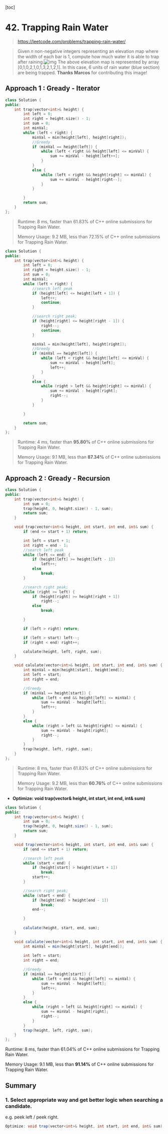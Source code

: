 [toc]

# 42. Trapping Rain Water

> https://leetcode.com/problems/trapping-rain-water/

> Given *n* non-negative integers representing an elevation map where the width of each bar is 1, compute how much water it is able to trap after raining.![img](https://assets.leetcode.com/uploads/2018/10/22/rainwatertrap.png)
> The above elevation map is represented by array [0,1,0,2,1,0,1,3,2,1,2,1]. In this case, 6 units of rain water (blue section) are being trapped. **Thanks Marcos** for contributing this image!

## Approach 1  : Gready - Iterator

```cpp
class Solution {
public:
	int trap(vector<int>& height) {
		int left = 0;
		int right = height.size() - 1;
		int sum = 0;
		int minVal;
		while (left < right) {
			minVal = min(height[left], height[right]);
			//Greedy
			if (minVal == height[left]) {
				while (left < right && height[left] <= minVal) {
					sum += minVal - height[left++];
				}
			}
			else {
				while (left < right && height[right] <= minVal) {
					sum += minVal - height[right--];
				}
			}

		}
		return sum;
	}
};
```

> Runtime: 8 ms, faster than 61.83% of C++ online submissions for Trapping Rain Water.
>
> Memory Usage: 9.2 MB, less than 72.15% of C++ online submissions for Trapping Rain Water.

```cpp
class Solution {
public:
	int trap(vector<int>& height) {
		int left = 0;
		int right = height.size() - 1;
		int sum = 0;
        int minVal;
		while (left < right) {
			//search left peak
			if (height[left] <= height[left + 1]) {
				left++;
				continue;
			}

			//search right peak;
			if (height[right] <= height[right - 1]) {
				right--;
				continue;
			}

			minVal = min(height[left], height[right]);
			//Greedy
			if (minVal == height[left]) {
				while (left < right && height[left] <= minVal) {
					sum += minVal - height[left];
					left++;
				}
			}
			else {
				while (right > left && height[right] <= minVal) {
					sum += minVal - height[right];
					right--;
				}
			}

		}

		return sum;
	}
};
```

> Runtime: 4 ms, faster than __95.80%__ of C++ online submissions for Trapping Rain Water.
>
> Memory Usage: 9.1 MB, less than **87.34%** of C++ online submissions for Trapping Rain Water.

## Approach 2  : Gready - Recursion

```cpp
class Solution {
public:
	int trap(vector<int>& height) {
		int sum = 0;
		trap(height, 0, height.size() - 1, sum);
		return sum;
	}

	void trap(vector<int>& height, int start, int end, int& sum) {
		if (end <= start + 1) return;

		int left = start + 1;
		int right = end - 1;
		//search left peak
		while (left <= end) {
			if (height[left] >= height[left - 1])
				left++;
			else
				break;
		}

		//search right peak;
		while (right >= left) {
			if (height[right] >= height[right + 1])
				right--;
			else
				break;

		}

		if (left > right) return;

		if (left > start) left--;
		if (right < end) right++;

		calulate(height, left, right, sum);
	}

	void calulate(vector<int>& height, int start, int end, int& sum) {
		int minVal = min(height[start], height[end]);
		int left = start;
		int right = end;

		//Greedy
		if (minVal == height[start]) {
			while (left < end && height[left] <= minVal) {
				sum += minVal - height[left];
				left++;
			}
		}
		else {
			while (right > left && height[right] <= minVal) {
				sum += minVal - height[right];
				right--;
			}
		}
		trap(height, left, right, sum);
	}
};
```

> Runtime: 8 ms, faster than 61.83% of C++ online submissions for Trapping Rain Water.
>
> Memory Usage: 9.2 MB, less than **60.76%** of C++ online submissions for Trapping Rain Water.

* **Optimize: void trap(vector<int>& height, int start, int end, int& sum)** 

```java
class Solution {
public:
	int trap(vector<int>& height) {
		int sum = 0;
		trap(height, 0, height.size() - 1, sum);
		return sum;
	}

	void trap(vector<int>& height, int start, int end, int& sum) {
		if (end <= start + 1) return;

		//search left peak
		while (start < end) {
			if (height[start] > height[start + 1])
				break;
			start++;
		}

		//search right peak;
		while (start < end) {
			if (height[end] > height[end - 1])
				break;				
            end--;

		}
        
		calulate(height, start, end, sum);
	}

	void calulate(vector<int>& height, int start, int end, int& sum) {
		int minVal = min(height[start], height[end]);
        
		int left = start;
		int right = end;

		//Greedy
		if (minVal == height[start]) {
			while (left < end && height[left] <= minVal) {
				sum += minVal - height[left];
				left++;
			}
		}
		else {
			while (right > left && height[right] <= minVal) {
				sum += minVal - height[right];
				right--;
			}
		}
		trap(height, left, right, sum);
	}
};
```

Runtime: 8 ms, faster than 61.04% of C++ online submissions for Trapping Rain Water.

Memory Usage: 9.1 MB, less than **91.14%** of C++ online submissions for Trapping Rain Water.

## Summary

### 1. Select appropriate way and get better logic when searching a candidate.  

e.g.  peek left / peek right.

```java
Optimize: void trap(vector<int>& height, int start, int end, int& sum) 
```